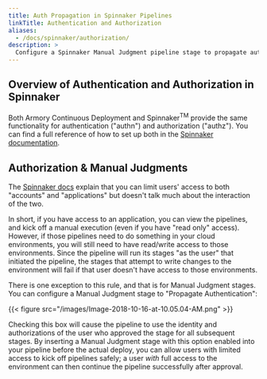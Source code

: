 ```yaml
---
title: Auth Propagation in Spinnaker Pipelines
linkTitle: Authentication and Authorization
aliases:
  - /docs/spinnaker/authorization/
description: >
  Configure a Spinnaker Manual Judgment pipeline stage to propagate authentication.
---
```



## Overview of Authentication and Authorization in Spinnaker

Both Armory Continuous Deployment and Spinnaker<sup>TM</sup> provide the same functionality for authentication ("authn")
and authorization ("authz").  You can find a full reference of how to set up both in the [Spinnaker documentation](https://www.spinnaker.io/setup/security/#security).

## Authorization &amp; Manual Judgments

The [Spinnaker docs](https://www.spinnaker.io/setup/security/authorization/#restrictable-resources) explain that you can limit users' access to both
"accounts" and "applications" but doesn't talk much about the interaction of
the two.

In short, if you have access to an application, you can view the pipelines,
and kick off a manual execution (even if you have "read only" access).
However, if those pipelines need to do something in your cloud environments,
you will still need to have read/write access to those environments.  Since
the pipeline will run its stages "as the user" that initiated the pipeline,
the stages that attempt to write changes to the environment will fail if that
user doesn't have access to those environments.

There is one exception to this rule, and that is for Manual Judgment stages.
You can configure a Manual Judgment stage to "Propagate Authentication":

{{< figure src="/images/Image-2018-10-16-at-10.05.04-AM.png" >}}

Checking this box will cause the pipeline to use the identity and
authorizations of the user who approved the stage for all
subsequent stages.  By inserting a Manual Judgment stage with this option
enabled into your pipeline before the actual deploy, you can allow users
with limited access to kick off pipelines safely; a user _with_ full access
to the environment can then continue the pipeline successfully after approval.

